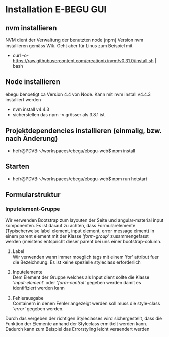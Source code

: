 # Installation E-BEGU GUI

## nvm installieren
NVM dient der Verwaltung der benutzten node (npm) Version
 nvm installieren gemäss Wik. Geht aber für Linus zum Beispiel mit
- curl -o- https://raw.githubusercontent.com/creationix/nvm/v0.31.0/install.sh | bash

## Node installieren
ebegu benoetigt ca Version 4.4 von Node. Kann mit nvm install v4.4.3 installiert werden
 - nvm install v4.4.3
 - sicherstellen das npm -v grösser als 3.8.1 ist
 
 
## Projektdependencies installieren (einmalig, bzw. nach Änderung)
- hefr@PDVB:~/workspaces/ebegu/ebegu-web$ npm install

## Starten
- hefr@PDVB:~/workspaces/ebegu/ebegu-web$ npm run hotstart


## Formularstruktur
### Inputelement-Gruppe
Wir verwenden Bootstrap zum layouten der Seite und angular-material input komponenten. Es ist darauf zu achten, dass 
Formularelemente (Typischerweise label element, input element, error message elment) in einem parent element mit der 
Klasse *'form-group'* zusammengefasst werden (meistens entspricht dieser parent bei uns einer bootstrap-column.

1. Label  
 Wir verwenden wann immer moeglich <label> tags mit einem 'for' attribut fuer die Bezeichnung. Es ist keine spezielle styleclass erforderlich 
2. Inputelemente  
 Dem Element der Gruppe welches als Input dient sollte die Klasse *'input-element'* oder *'form-control'* gegeben werden damit es identifiziert werden kann

3. Fehlerausgabe  
 Containern in denen  Fehler angezeigt werden soll muss die style-class *'error'* gegeben werden.

Durch das vergeben der richtigen Styleclasses wird sichergestellt, dass die Funktion der Elemente anhand der Styleclass
ermittelt werden kann. Dadurch kann zum Beispiel das Errorstyling leicht veraendert werden